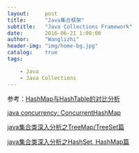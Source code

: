 ```yaml
---
layout:     post
title:      "Java集合框架"
subtitle:   "Java Collections Framework"
date:       2016-06-21 1:00:00
author:     "Wanglizhi"
header-img: "img/home-bg.jpg"
catalog:    true
tags:

    - Java
    - Java Collections
---
```






参考：[HashMap与HashTable的对比分析](http://shmilyaw-hotmail-com.iteye.com/blog/1934881)

[java concurrency: ConcurrentHashMap](http://shmilyaw-hotmail-com.iteye.com/blog/1721533)

[java集合类深入分析之TreeMap/TreeSet篇](http://shmilyaw-hotmail-com.iteye.com/blog/1836431)

[java集合类深入分析之HashSet, HashMap篇](http://shmilyaw-hotmail-com.iteye.com/blog/1700600)